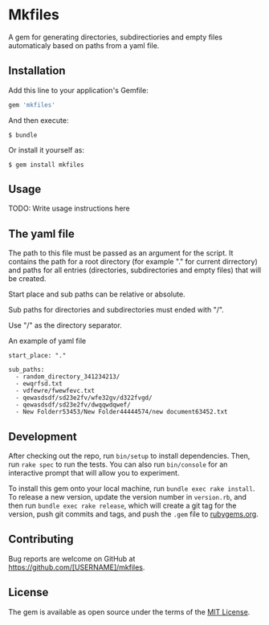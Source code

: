 # Mkfiles

A gem for generating directories, subdirectiories and empty files automaticaly based on paths from a yaml file.

## Installation

Add this line to your application's Gemfile:

```ruby
gem 'mkfiles'
```

And then execute:

    $ bundle

Or install it yourself as:

    $ gem install mkfiles

## Usage

TODO: Write usage instructions here

## The yaml file

The path to this file must be passed as an argument for the script. It contains the path for a root directory (for example "." for current dirrectory) and paths for all entries (directories, subdirectories and empty files) that will be created.

Start place and sub paths can be relative or absolute.

Sub paths for directories and subdirectories must ended with "/".

Use "/" as the directory separator.

An example of yaml file

```
start_place: "."

sub_paths:
  - random_directory_341234213/
  - ewqrfsd.txt
  - vdfewre/fwewfevc.txt
  - qewasdsdf/sd23e2fv/wfe32gv/d322fvgd/
  - qewasdsdf/sd23e2fv/dwqqwdqwef/
  - New Folderr53453/New Folder44444574/new document63452.txt
```
## Development

After checking out the repo, run `bin/setup` to install dependencies. Then, run `rake spec` to run the tests. You can also run `bin/console` for an interactive prompt that will allow you to experiment.

To install this gem onto your local machine, run `bundle exec rake install`. To release a new version, update the version number in `version.rb`, and then run `bundle exec rake release`, which will create a git tag for the version, push git commits and tags, and push the `.gem` file to [rubygems.org](https://rubygems.org).

## Contributing

Bug reports are welcome on GitHub at https://github.com/[USERNAME]/mkfiles.

## License

The gem is available as open source under the terms of the [MIT License](https://opensource.org/licenses/MIT).